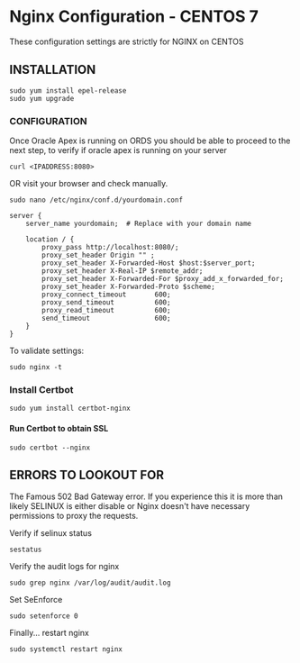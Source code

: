 ﻿# Nginx Configuration - CENTOS 7
These configuration settings are strictly for NGINX on CENTOS


## INSTALLATION

```env
sudo yum install epel-release
sudo yum upgrade
```

### CONFIGURATION
Once Oracle Apex is running on ORDS you should be able to proceed to the next step, to verify if oracle apex is running on your server
```env
curl <IPADDRESS:8080>
```
OR visit your browser and check manually.

```env
sudo nano /etc/nginx/conf.d/yourdomain.conf
```
```env
server {
    server_name yourdomain;  # Replace with your domain name

    location / {
        proxy_pass http://localhost:8080/;
        proxy_set_header Origin "" ;
        proxy_set_header X-Forwarded-Host $host:$server_port;
        proxy_set_header X-Real-IP $remote_addr;
        proxy_set_header X-Forwarded-For $proxy_add_x_forwarded_for;
        proxy_set_header X-Forwarded-Proto $scheme;
        proxy_connect_timeout       600;
        proxy_send_timeout          600;
        proxy_read_timeout          600;
        send_timeout                600;
    }
}
```
To validate settings:
```env
sudo nginx -t
```
### Install Certbot
```env
sudo yum install certbot-nginx
```

#### Run Certbot to obtain SSL
```env
sudo certbot --nginx
```

## ERRORS TO LOOKOUT FOR

The Famous 502 Bad Gateway error. If you experience this it is more than likely SELINUX is either disable or Nginx doesn't have necessary permissions to proxy the requests.

Verify if selinux status
```env
sestatus
```

Verify the audit logs for nginx
```env
sudo grep nginx /var/log/audit/audit.log
```
Set SeEnforce
```env
sudo setenforce 0
```

Finally... restart nginx
```env
sudo systemctl restart nginx
```
